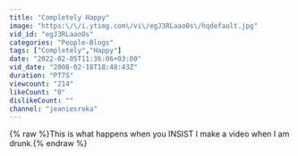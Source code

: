 ```yaml
---
title: "Completely Happy"
image: "https:\/\/i.ytimg.com\/vi\/egJ3RLaaoOs\/hqdefault.jpg"
vid_id: "egJ3RLaaoOs"
categories: "People-Blogs"
tags: ["Completely","Happy"]
date: "2022-02-05T11:36:06+03:00"
vid_date: "2008-02-18T18:48:43Z"
duration: "PT7S"
viewcount: "214"
likeCount: "0"
dislikeCount: ""
channel: "jeaniesroka"
---
```

{% raw %}This is what happens when you INSIST I make a video when I am drunk.{% endraw %}
